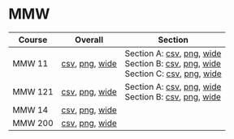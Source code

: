 # MMW

| Course | Overall | Section |
| ------ | ------- | ------- |
| MMW 11 | [csv](https://github.com/UCSD-Historical-Enrollment-Data/2023Fall/blob/main/overall/MMW%2011.csv), [png](https://raw.githubusercontent.com/UCSD-Historical-Enrollment-Data/2023Fall/main/plot_overall/MMW%2011.png), [wide](https://raw.githubusercontent.com/UCSD-Historical-Enrollment-Data/2023Fall/main/plot_overall_wide/MMW%2011.png) | Section A: [csv](https://github.com/UCSD-Historical-Enrollment-Data/2023Fall/blob/main/section/MMW%2011_A.csv), [png](https://raw.githubusercontent.com/UCSD-Historical-Enrollment-Data/2023Fall/main/plot_section/MMW%2011_A.png), [wide](https://raw.githubusercontent.com/UCSD-Historical-Enrollment-Data/2023Fall/main/plot_section_wide/MMW%2011_A.png)<br>Section B: [csv](https://github.com/UCSD-Historical-Enrollment-Data/2023Fall/blob/main/section/MMW%2011_B.csv), [png](https://raw.githubusercontent.com/UCSD-Historical-Enrollment-Data/2023Fall/main/plot_section/MMW%2011_B.png), [wide](https://raw.githubusercontent.com/UCSD-Historical-Enrollment-Data/2023Fall/main/plot_section_wide/MMW%2011_B.png)<br>Section C: [csv](https://github.com/UCSD-Historical-Enrollment-Data/2023Fall/blob/main/section/MMW%2011_C.csv), [png](https://raw.githubusercontent.com/UCSD-Historical-Enrollment-Data/2023Fall/main/plot_section/MMW%2011_C.png), [wide](https://raw.githubusercontent.com/UCSD-Historical-Enrollment-Data/2023Fall/main/plot_section_wide/MMW%2011_C.png) |
| MMW 121 | [csv](https://github.com/UCSD-Historical-Enrollment-Data/2023Fall/blob/main/overall/MMW%20121.csv), [png](https://raw.githubusercontent.com/UCSD-Historical-Enrollment-Data/2023Fall/main/plot_overall/MMW%20121.png), [wide](https://raw.githubusercontent.com/UCSD-Historical-Enrollment-Data/2023Fall/main/plot_overall_wide/MMW%20121.png) | Section A: [csv](https://github.com/UCSD-Historical-Enrollment-Data/2023Fall/blob/main/section/MMW%20121_A.csv), [png](https://raw.githubusercontent.com/UCSD-Historical-Enrollment-Data/2023Fall/main/plot_section/MMW%20121_A.png), [wide](https://raw.githubusercontent.com/UCSD-Historical-Enrollment-Data/2023Fall/main/plot_section_wide/MMW%20121_A.png)<br>Section B: [csv](https://github.com/UCSD-Historical-Enrollment-Data/2023Fall/blob/main/section/MMW%20121_B.csv), [png](https://raw.githubusercontent.com/UCSD-Historical-Enrollment-Data/2023Fall/main/plot_section/MMW%20121_B.png), [wide](https://raw.githubusercontent.com/UCSD-Historical-Enrollment-Data/2023Fall/main/plot_section_wide/MMW%20121_B.png) |
| MMW 14 | [csv](https://github.com/UCSD-Historical-Enrollment-Data/2023Fall/blob/main/overall/MMW%2014.csv), [png](https://raw.githubusercontent.com/UCSD-Historical-Enrollment-Data/2023Fall/main/plot_overall/MMW%2014.png), [wide](https://raw.githubusercontent.com/UCSD-Historical-Enrollment-Data/2023Fall/main/plot_overall_wide/MMW%2014.png) |  |
| MMW 200 | [csv](https://github.com/UCSD-Historical-Enrollment-Data/2023Fall/blob/main/overall/MMW%20200.csv), [png](https://raw.githubusercontent.com/UCSD-Historical-Enrollment-Data/2023Fall/main/plot_overall/MMW%20200.png), [wide](https://raw.githubusercontent.com/UCSD-Historical-Enrollment-Data/2023Fall/main/plot_overall_wide/MMW%20200.png) |  |
